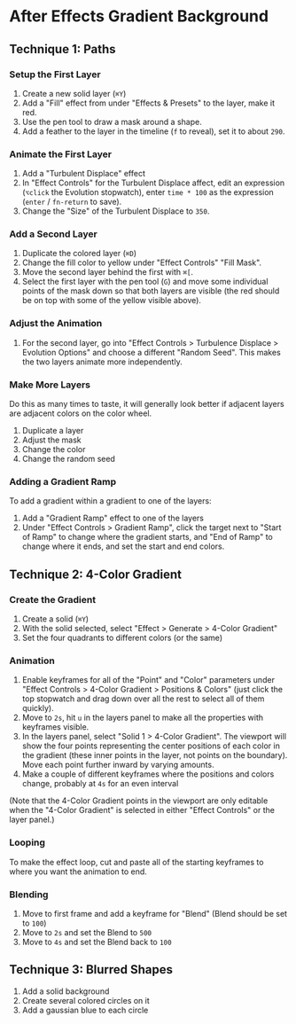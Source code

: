 # After Effects Gradient Background

## Technique 1: Paths

### Setup the First Layer

1. Create a new solid layer (`⌘Y`)
2. Add a "Fill" effect from under "Effects & Presets" to the layer, make it red.
3. Use the pen tool to draw a mask around a shape.
4. Add a feather to the layer in the timeline (`f` to reveal), set it to about `290`.

### Animate the First Layer

1. Add a "Turbulent Displace" effect
2. In "Effect Controls" for the Turbulent Displace affect, edit an expression (`⌥click` the Evolution stopwatch), enter `time * 100` as the expression (`enter` / `fn-return` to save).
3. Change the "Size" of the Turbulent Displace to `350`.

### Add a Second Layer

1. Duplicate the colored layer (`⌘D`)
2. Change the fill color to yellow under "Effect Controls" "Fill Mask".
3. Move the second layer behind the first with `⌘[`.
4. Select the first layer with the pen tool (`G`) and move some individual points of the mask down so that both layers are visible (the red should be on top with some of the yellow visible above).

### Adjust the Animation

1. For the second layer, go into "Effect Controls > Turbulence Displace > Evolution Options" and choose a different "Random Seed". This makes the two layers animate more independently.

### Make More Layers

Do this as many times to taste, it will generally look better if adjacent layers are adjacent colors on the color wheel.

1. Duplicate a layer
2. Adjust the mask
3. Change the color
4. Change the random seed

### Adding a Gradient Ramp

To add a gradient within a gradient to one of the layers:

1. Add a "Gradient Ramp" effect to one of the layers
2. Under "Effect Controls > Gradient Ramp", click the target next to "Start of Ramp" to change where the gradient starts, and "End of Ramp" to change where it ends, and set the start and end colors.

## Technique 2: 4-Color Gradient

### Create the Gradient

1. Create a solid (`⌘Y`)
2. With the solid selected, select "Effect > Generate > 4-Color Gradient"
3. Set the four quadrants to different colors (or the same)

### Animation

1. Enable keyframes for all of the "Point" and "Color" parameters under "Effect Controls > 4-Color Gradient > Positions & Colors" (just click the top stopwatch and drag down over all the rest to select all of them quickly).
2. Move to `2s`, hit `u` in the layers panel to make all the properties with keyframes visible.
3. In the layers panel, select "Solid 1 > 4-Color Gradient". The viewport will show the four points representing the center positions of each color in the gradient (these inner points in the layer, not points on the boundary). Move each point further inward by varying amounts.
4. Make a couple of different keyframes where the positions and colors change, probably at `4s` for an even interval

(Note that the 4-Color Gradient points in the viewport are only editable when the "4-Color Gradient" is selected in either "Effect Controls" or the layer panel.)

### Looping

To make the effect loop, cut and paste all of the starting keyframes to where you want the animation to end.

### Blending

1. Move to first frame and add a keyframe for "Blend" (Blend should be set to `100`)
2. Move to `2s` and set the Blend to `500`
3. Move to `4s` and set the Blend back to `100`

## Technique 3: Blurred Shapes

1. Add a solid background
2. Create several colored circles on it
3. Add a gaussian blue to each circle
